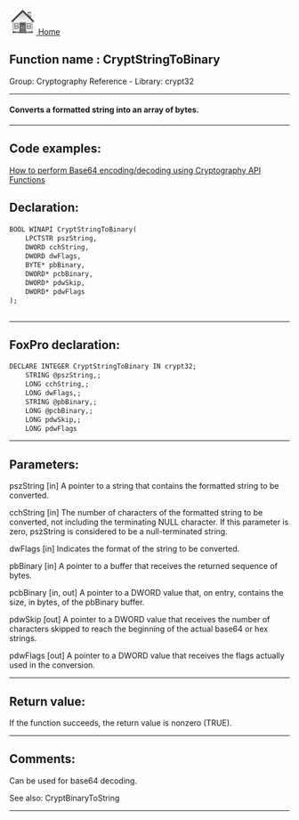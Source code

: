 [<img src="../../images/home.png"> Home ](https://github.com/VFPX/Win32API)  

## Function name : CryptStringToBinary
Group: Cryptography Reference - Library: crypt32    
***  


#### Converts a formatted string into an array of bytes.
***  


## Code examples:
[How to perform Base64 encoding/decoding using Cryptography API Functions](../../samples/sample_088.md)  

## Declaration:
```foxpro  
BOOL WINAPI CryptStringToBinary(
	LPCTSTR pszString,
	DWORD cchString,
	DWORD dwFlags,
	BYTE* pbBinary,
	DWORD* pcbBinary,
	DWORD* pdwSkip,
	DWORD* pdwFlags
);
  
```  
***  


## FoxPro declaration:
```foxpro  
DECLARE INTEGER CryptStringToBinary IN crypt32;
	STRING @pszString,;
	LONG cchString,;
	LONG dwFlags,;
	STRING @pbBinary,;
	LONG @pcbBinary,;
	LONG pdwSkip,;
	LONG pdwFlags  
```  
***  


## Parameters:
pszString 
[in] A pointer to a string that contains the formatted string to be converted. 

cchString 
[in] The number of characters of the formatted string to be converted, not including the terminating NULL character. If this parameter is zero, pszString is considered to be a null-terminated string. 

dwFlags 
[in] Indicates the format of the string to be converted. 

pbBinary 
[in] A pointer to a buffer that receives the returned sequence of bytes.

pcbBinary 
[in, out] A pointer to a DWORD value that, on entry, contains the size, in bytes, of the pbBinary buffer.

pdwSkip 
[out] A pointer to a DWORD value that receives the number of characters skipped to reach the beginning of the actual base64 or hex strings. 

pdwFlags 
[out] A pointer to a DWORD value that receives the flags actually used in the conversion.   
***  


## Return value:
If the function succeeds, the return value is nonzero (TRUE).  
***  


## Comments:
Can be used for base64 decoding.  
  
See also: CryptBinaryToString   
  
***  

